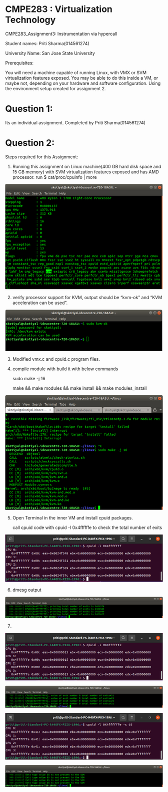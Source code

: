 
#  CMPE283 : Virtualization Technology
   CMPE283_Assignment3:  Instrumentation via hypercall
   
   Student names: Priti Sharma(014561274)
   
   University Name: San Jose State University
   
   
   Prerequisites:
   
   You will need a machine capable of running Linux, with VMX or SVM virtualization features exposed. 
   You may be able to do this inside a VM, or maybe not, depending on your hardware and software configuration. 
   Using the environment setup created for assignment 2.
  
# Question 1: 
   Its an individual assignment. Completed by Priti Sharma(014561274)
   
# Question 2:

   Steps required for this Assignment:
   
   1. Running this assignment on Linux machine(400 GB hard disk space and 15 GB memory) with SVM virtualization features exposed
     and has AMD processor.
     run $ cat/proc/cpuinfo | more
     
   ![image 1](./pic/cpuinfo.png?raw=true )
     
   2. verify processor support for KVM, output should be “kvm-ok” and “KVM acceleration can be used”.
   
   ![image 1](./pic/kvminfo.png?raw=true )
   
   3. Modified vmx.c and cpuid.c program files.
   
   
   
   4. compile module with build it with below commands
   
      sudo make -j 16
      
      make && make modules && make install && make modules_install
      
   ![image 1](./pic/make.png?raw=true )
   
   5. Open Terminal in the inner VM and install cpuid packages.
      
      call cpuid code with cpuid -l 0x4ffffffe to check the total number of exits
   
   ![image 1](./pic/pic1png.png?raw=true )
   
   6. dmesg output
   
   ![image 1](./pic/dmesg1.png?raw=true )
   
   7. 
   
   
   ![image 1](./pic/pic2.png?raw=true )
   
   
   ![image 1](./pic/dmesg2.png?raw=true )
   
   
   ![image 1](./pic/pic3.png?raw=true )
   
   
   ![image 1](./pic/demesg3.png?raw=true )
   
   



